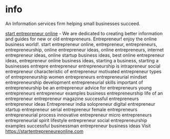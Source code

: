 # info
An Information services firm helping small businesses succeed.

[start entrepreneur online](https://startentrepreneureonline.com/) -  We are dedicated to creating better information and guides for new or old entrepreneurs. Entrepreneur! enjoy the online business world!. start entrepreneur online, entrepreneur, entrepreneurs, entrepreneurship, online entrepreneur ideas, online entrepreneurs, internet entrepreneur ideas,  online startup business ideas,  best online entrepreneur ideas,  entrepreneur online business ideas, starting a business, starting a businesses
entrepre
entrepreneur
entrepreneurship is
intrapreneur
social entrepreneur
characteristic of entrepreneur
motivated entrepreneur
types of entrepreneurship
women entrepreneurs
entrepreneurial mindset
entrepreneurship development
entrepreneurial skills
important of entrepreneurship
be an entrepreneur
advice for entrepreneurs
young entrepreneurs
entrepreneur examples
business entrepreneurship
life of an entrepreneur
entrepreneur magazine
successful entrepreneurs
entrepreneur ideas
Entrepreneur india
solopreneur
digital entrepreneur
startup entrepreneur
serial entrepreneur
female entrepreneurs
entrepreneurial process
innovative entrepreneur
micro entrepreneurs
entrepreneurial spirit
lifestyle entrepreneur
social entrepreneurship examples
successful businessman
entrepreneur business ideas
Visit https://startentrepreneureonline.com
